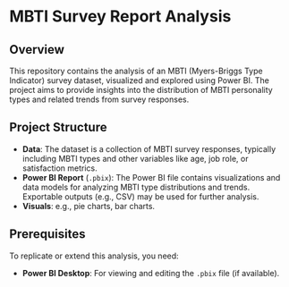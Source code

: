 # MBTI Survey Report Analysis

## Overview
This repository contains the analysis of an MBTI (Myers-Briggs Type Indicator) survey dataset, visualized and explored using Power BI. The project aims to provide insights into the distribution of MBTI personality types and related trends from survey responses.

## Project Structure
- **Data**: The dataset is a collection of MBTI survey responses, typically including MBTI types and other variables like age, job role, or satisfaction metrics.
- **Power BI Report** (`.pbix`): The Power BI file  contains visualizations and data models for analyzing MBTI type distributions and trends. Exportable outputs (e.g., CSV) may be used for further analysis.
- **Visuals**: e.g., pie charts, bar charts.

## Prerequisites
To replicate or extend this analysis, you need:
- **Power BI Desktop**: For viewing and editing the `.pbix` file (if available).
